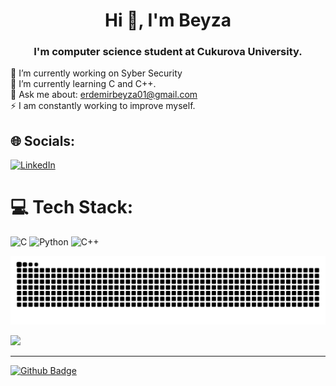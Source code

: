 

 <h1 align="center">Hi 👋, I'm Beyza</h1>
<h3 align="center">I'm computer science student at Cukurova University.</h3>
                                                        



                                                        

                                                              
                                  
🔭 I’m currently working on Syber Security<br>🌱 I’m currently learning C and C++.<br>💬 Ask me about: erdemirbeyza01@gmail.com<br>⚡ I am constantly working to improve myself.

## 🌐 Socials:
[![LinkedIn](https://img.shields.io/badge/LinkedIn-%230077B5.svg?logo=linkedin&logoColor=white)](https://linkedin.com/in/https://www.linkedin.com/in/beyza-erdemir-7a5b94222/) 

# 💻 Tech Stack:
![C](https://img.shields.io/badge/c-%2300599C.svg?style=for-the-badge&logo=c&logoColor=white) ![Python](https://img.shields.io/badge/python-3670A0?style=for-the-badge&logo=python&logoColor=ffdd54) ![C++](https://img.shields.io/badge/c++-%2300599C.svg?style=for-the-badge&logo=c%2B%2B&logoColor=white)


![](https://github.com/BEPb/BEPb/raw/output/github-contribution-grid-snake.svg)

![](./profile-3d-contrib/profile-night-rainbow.svg)



---

<!-- Proudly created with GPRM ( https://gprm.itsvg.in ) -->

[![Github Badge](https://img.shields.io/badge/-Github-000?style=quare&labelColor=000&logo=Github&logoColor=white&link=link)](https://github.com/byzaerdmr)

